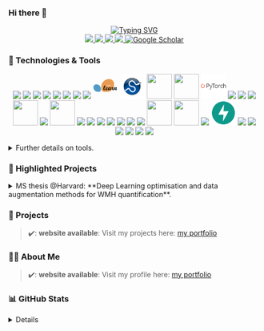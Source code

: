 ### Hi there 👋

<p align="center">
<a href="https://github.com/lasopablo">
    <img src="https://readme-typing-svg.demolab.com?font=Georgia&size=22&duration=1500&pause=10&multiline=true&width=600&height=100&lines=Pablo+Laso;Software+Engineer+and+Data+Scientist;MS+CS+at+Harvard+and+UT+(Netherlands);." alt="Typing SVG" />

   
    
    
</a>
<br/>
    
<a href="https://lasopablo.github.io/vcard_portfolio/">
    <img src="https://img.shields.io/badge/Website-lasopablo.github.io-1f425f?style=flat-square">
</a>
<a href="https://lasopablo.github.io/resume.pdf">
    <img src="https://img.shields.io/badge/Resume-PDF-critical?style=flat-square&logo=adobe&logoColor=white">
</a>  
<a href="https://www.linkedin.com/in/lasopablo/">
    <img src="https://img.shields.io/badge/-LinkedIn-0077B5?style=flat-square&logo=linkedin&logoColor=white">
</a>
<a href="mailto:plaso@kth.se">
    <img src="https://img.shields.io/badge/-Email-D14836?style=flat-square&logo=gmail&logoColor=white">
</a>
<a href="https://scholar.google.com/citations?user=fg-K6PIAAAAJ&hl=en" target="_blank">
    <img alt='Google Scholar' src='https://img.shields.io/badge/Scholar-4285F4?style=flat&logo=GoogleScholar&logoColor=white'>
</a>
</p>


### 🔧 Technologies & Tools


<p align="center">
  <img src="https://img.icons8.com/color/48/000000/c-plus-plus-logo.png">
  <img src="https://img.icons8.com/color/48/000000/python.png">
  <img src="https://img.icons8.com/?size=48&id=r5Y16PcDkoWI&format=png&color=000000">
  <img src="https://img.icons8.com/?size=48&id=CLvQeiwFpit4&format=png&color=000000">
  <img src="https://img.icons8.com/?size=48&id=9MJf0ngDwS8z&format=png&color=000000">
  <img src="https://img.icons8.com/?size=48&id=17842&format=png&color=000000">
  <img src="https://img.icons8.com/color/48/000000/pandas.png">
  <img src="https://img.icons8.com/color/48/000000/numpy.png">
  <img src="https://raw.githubusercontent.com/github/explore/main/topics/scikit-learn/scikit-learn.png" width="50" height="50"">
  <img src="https://raw.githubusercontent.com/github/explore/main/topics/scipy/scipy.png" width="50" height="50">
  <img src="https://www.opensourceforu.com/wp-content/uploads/2017/01/Illustration-2D-Plotting.jpg" width="50" height="50">
  <img src="https://cdn-b.saashub.com/images/app/service_logos/182/p54xtlu2fsl4/large.png?1626158441" width="50" height="50">
  <img src="https://raw.githubusercontent.com/github/explore/main/topics/pytorch/pytorch.png" width="50" height="50">
  <img src="https://img.icons8.com/color/48/000000/mysql-logo.png">
  <img src="https://img.icons8.com/color/48/000000/postgreesql.png">
  <img src="https://img.icons8.com/color/48/000000/mongodb.png">
  <img src="https://static-00.iconduck.com/assets.00/aws-dynamodb-icon-454x512-53ebjxww.png" width="50" height="50">
  <img src="https://logowik.com/content/uploads/images/hadoop7135.jpg" height="50">
  <img src="https://cdn.icon-icons.com/icons2/2699/PNG/512/apache_spark_logo_icon_170560.png" width="50" height="50">
  <img src="https://img.icons8.com/color/48/000000/javascript.png">
  <img src="https://img.icons8.com/color/48/000000/nodejs.png">
  <img src="https://img.icons8.com/color/48/000000/react-native.png">
  <img src="https://img.icons8.com/color/48/000000/css3.png">
  <img src="https://img.icons8.com/?size=48&id=44807&format=png">
  <img src="https://img.icons8.com/color/48/000000/amazon-web-services.png">
  <img src="https://img.icons8.com/color/48/000000/azure-1.png">
  <img src="https://encrypted-tbn0.gstatic.com/images?q=tbn:ANd9GcQtgdeliEiCynaZMB2giC3G-dPnSuY4Y8--gw&s" width="50" height="50">
  <img src="https://nordicapis.com/wp-content/uploads/How-to-Create-an-API-Using-The-Flask-Framework.png" width="50" height="50">
  <img src="https://img.icons8.com/color/48/000000/django.png">
  <img src="https://raw.githubusercontent.com/github/explore/main/topics/fastapi/fastapi.png" width="50" height="50">
  <img src="https://img.icons8.com/color/48/000000/git.png">
  <img src="https://img.icons8.com/color/48/000000/docker.png">
  <img src="https://img.icons8.com/color/48/000000/kubernetes.png">
  <img src="https://img.icons8.com/color/48/000000/microsoft-excel-2019.png">
  <img src="https://img.icons8.com/color/48/000000/tableau-software.png">
  <img src="https://img.icons8.com/color/48/000000/power-bi.png">
</p>


<details>
<summary>Further details on tools.</summary>

#### Programming
<p align="center">
  <img src="https://img.shields.io/badge/Code-C%2B%2B-blue?style=for-the-badge&logo=c%2B%2B&logoColor=white">
  <img src="https://img.shields.io/badge/Code-Python-yellow?style=for-the-badge&logo=python&logoColor=white">
  <img src="https://img.shields.io/badge/Code-MATLAB-orange?style=for-the-badge&logo=matlab&logoColor=white">
  <img src="https://img.shields.io/badge/Code-R-green?style=for-the-badge&logo=r&logoColor=white">
  <img src="https://img.shields.io/badge/Scripting-Bash-red?style=for-the-badge&logo=gnu-bash&logoColor=white">
  <img src="https://img.shields.io/badge/OS-Linux-purple?style=for-the-badge&logo=linux&logoColor=white">
</p>


#### Data Science Tools
<p align="center">
  <img src="https://img.shields.io/badge/Lib-Pandas-150458?style=for-the-badge&logo=pandas&logoColor=white">
  <img src="https://img.shields.io/badge/Lib-NumPy-013243?style=for-the-badge&logo=numpy&logoColor=white">
  <img src="https://img.shields.io/badge/Lib-Scikit_learn-yellow?style=for-the-badge&logo=numpy&logoColor=white">
  <img src="https://img.shields.io/badge/Lib-SciPy-8CAAE6?style=for-the-badge&logo=scipy&logoColor=white">
  <img src="https://img.shields.io/badge/Lib-Matplotlib-11557C?style=for-the-badge&logo=matplotlib&logoColor=white">
  <img src="https://img.shields.io/badge/Lib-Seaborn-6f5499?style=for-the-badge&logo=seaborn&logoColor=white">
  <img src="https://img.shields.io/badge/Lib-PyTorch-EE4C2C?style=for-the-badge&logo=pytorch&logoColor=white">
</p>

#### Data Management & Big Data
<p align="center">
  <img src="https://img.shields.io/badge/Tools-MySQL-4479A1?style=for-the-badge&logo=mysql&logoColor=white">
  <img src="https://img.shields.io/badge/Tools-PostgreSQL-336791?style=for-the-badge&logo=postgresql&logoColor=white">
  <img src="https://img.shields.io/badge/Tools-MongoDB-47A248?style=for-the-badge&logo=mongodb&logoColor=white">
  <img src="https://img.shields.io/badge/Tools-DynamoDB-4053D6?style=for-the-badge&logo=amazon-dynamodb&logoColor=white">
  <img src="https://img.shields.io/badge/Tools-Hadoop-yellow?style=for-the-badge&logo=amazon-dynamodb&logoColor=white">
  <img src="https://img.shields.io/badge/Tools-PySpark-E25A1C?style=for-the-badge&logo=apache-spark&logoColor=white">
</p>

#### Full-stack Development
<p align="center">
  <img src="https://img.shields.io/badge/Code-JavaScript-yellow?style=for-the-badge&logo=javascript&logoColor=white">
  <img src="https://img.shields.io/badge/Tools-Node.js-339933?style=for-the-badge&logo=node.js&logoColor=white">
  <img src="https://img.shields.io/badge/Code-React-61DAFB?style=for-the-badge&logo=react&logoColor=black">
  <img src="https://img.shields.io/badge/Code-CSS-blue?style=for-the-badge&logo=css3&logoColor=white">
  <img src="https://img.shields.io/badge/Code-Effect-green?style=for-the-badge&logo=effect&logoColor=white">
</p>

#### Cloud Technologies
<p align="center">
  <img src="https://img.shields.io/badge/Tools-AWS-232F3E?style=for-the-badge&logo=amazon-aws&logoColor=white">
  <img src="https://img.shields.io/badge/Tools-Azure-0078D4?style=for-the-badge&logo=microsoft-azure&logoColor=white">
  <img src="https://img.shields.io/badge/Tools-Vercel-000000?style=for-the-badge&logo=vercel&logoColor=white">
  <img src="https://img.shields.io/badge/Tools-Flask-000000?style=for-the-badge&logo=flask&logoColor=white">
  <img src="https://img.shields.io/badge/Tools-Django-092E20?style=for-the-badge&logo=django&logoColor=white">
  <img src="https://img.shields.io/badge/Tools-FastAPI-009688?style=for-the-badge&logo=fastapi&logoColor=white">
</p>

#### Version Control & CI/CD
<p align="center">
  <img src="https://img.shields.io/badge/Tools-Git-F05032?style=for-the-badge&logo=git&logoColor=white">
  <img src="https://img.shields.io/badge/Tools-Docker-2496ED?style=for-the-badge&logo=docker&logoColor=white">
  <img src="https://img.shields.io/badge/Tools-Kubernetes-326CE5?style=for-the-badge&logo=kubernetes&logoColor=white">
</p>

#### Data Visualization & BI
<p align="center">
  <img src="https://img.shields.io/badge/Tools-Excel-217346?style=for-the-badge&logo=microsoft-excel&logoColor=white">
  <img src="https://img.shields.io/badge/Tools-Tableau-E97627?style=for-the-badge&logo=tableau&logoColor=white">
  <img src="https://img.shields.io/badge/Tools-PowerBI-F2C811?style=for-the-badge&logo=power-bi&logoColor=black">
</p>

</details>


### 🌟 Highlighted Projects

<details> 
    <summary>MS thesis @Harvard: **Deep Learning optimisation and data augmentation methods for WMH quantification**. </summary>
<p align="center">
    <h3 align="center">WMH-SynthSeg</h3>
</p>

<p align="center">
    New data augmentation methods, refined priors, and a more robust loss function lead to unprecedented (Dec 2023) performance on a 3D CNN for image segmentation. Project culminated in the algorithm being implemented in a real medical setting and a paper accepted at IEEE ISBI 2024</a>
</p>

<p align="center">
  <a href="https://surfer.nmr.mgh.harvard.edu/fswiki/WMH-SynthSeg">
    <img src="https://miro.medium.com/v2/resize:fit:2000/1*ovEGmOI3bcCeauu8jEBzsg.png" width="400" alt="Quantifying white matter hyperintensity and brain volumes">
  </a>
</p>
<p align="center">
Developed as part of my Master's thesis at Harvard (in collaboration with MIT and MGH), this project was used to leverage WMH-SynthSeg, an extension of SynthSeg, designed for brain MRI scans. It was implemented in a medical setting since it is able to uniquely adapts to low-field MRI scans, providing high-resolution segmentations of white matter hyperintensities (WMH) and anatomical structures, even in challenging imaging conditions.
    
</p>
<p align="center">
<b>Author:</b> Pablo Laso <br>
<b>Email:</b> <a href="mailto:plaso@kth.se">plaso@kth.se</a> <br>
<b>Citation:</b> If you use WMH-SynthSeg in your analysis, please cite <a href="https://arxiv.org/abs/2312.05119">our paper</a> under review. <br>
</p>

</details>


### 🚀 Projects

> ✔️: **website available**: Visit my projects here: [my portfolio](https://lasopablo.github.io/vcard_portfolio/)


### 👨‍💼 About Me

> ✔️: **website available**: Visit my profile here: [my portfolio](https://lasopablo.github.io/vcard_portfolio/)

### 📊 GitHub Stats

<details>
<p align="center">
  <a href="https://github.com/lasopablo">
    <img src="https://github-readme-stats.vercel.app/api?username=lasopablo&show_icons=true&theme=radical" alt="Pablo's GitHub Stats" />
  </a>
</p>

<p align="center">
  <a href="https://github.com/lasopablo">
    <img src="https://github-readme-stats.vercel.app/api/top-langs/?username=lasopablo&layout=compact&theme=radical" alt="Top Languages" />
  </a>
</p>
</details>
